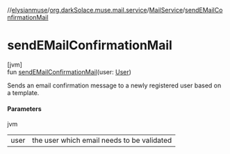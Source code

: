 //[elysianmuse](../../../index.md)/[org.darkSolace.muse.mail.service](../index.md)/[MailService](index.md)/[sendEMailConfirmationMail](send-e-mail-confirmation-mail.md)

# sendEMailConfirmationMail

[jvm]\
fun [sendEMailConfirmationMail](send-e-mail-confirmation-mail.md)(user: [User](../../org.darkSolace.muse.user.model/-user/index.md))

Sends an email confirmation message to a newly registered user based on a template.

#### Parameters

jvm

| | |
|---|---|
| user | the user which email needs to be validated |
